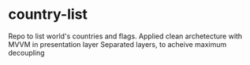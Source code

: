 # country-list
Repo to list world's countries and flags.
Applied clean archetecture with MVVM in presentation layer
Separated layers, to acheive maximum decoupling

